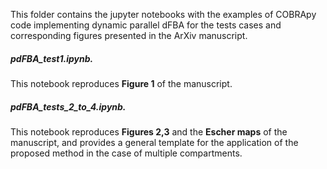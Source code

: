 This folder contains the jupyter notebooks with the examples of COBRApy code implementing dynamic parallel dFBA for the tests cases and corresponding figures presented in the ArXiv manuscript.

##### pdFBA_test1.ipynb. 

This notebook reproduces **Figure 1** of the manuscript.


##### pdFBA_tests_2_to_4.ipynb.

This notebook reproduces **Figures 2,3** and the **Escher maps** of the manuscript, and provides a general template for the application of the proposed method in the case of multiple compartments. 







